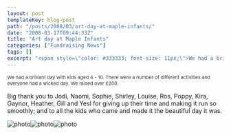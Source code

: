 ```yaml
---
layout: post
templateKey: blog-post
path: "/posts/2008/03/art-day-at-maple-infants/"
date: "2008-03-17T09:44:33Z"
title: "Art day at Maple Infants"
categories: ["Fundraising News"]
tags: []
excerpt: "<span style=\"color: #333333; font-size: 11px;\">We had a brilliant day with kids aged 4 - 10\. The..."
---
```


<span style="color: #333333; font-size: 11px;">We had a brilliant day with kids aged 4 - 10\. There were a number of different activities and everyone had a wicked day. We raised over £200. 

Big thank you to Jodi, Naomi, Sophie, Shirley, Louise, Ros, Poppy, Kira, Gaynor, Heather, Gill and Yesl for giving up their time and making it run so smoothly; and to all the kids who came and made it the beautiful day it was. </span>

![photo](http://www.landirani.org/image_library/news/thumb-100x100/49945c37c8fc9dscn1557.jpg)![photo](http://www.landirani.org/image_library/news/thumb-100x100/49945c2d56404dscn1547.jpg)![photo](http://www.landirani.org/image_library/news/thumb-100x100/49945c2134e4bdscn1546.jpg)